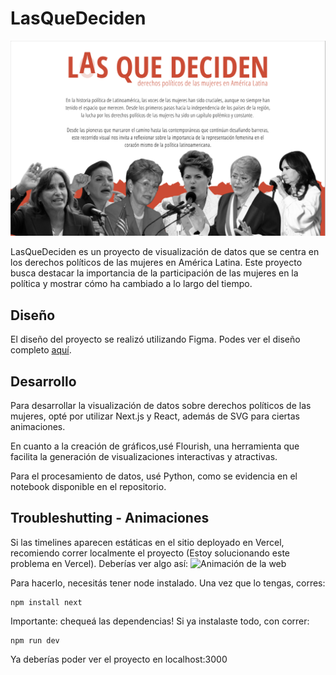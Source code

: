 # LasQueDeciden

![Thumbnail](./thumbnail.png)

LasQueDeciden es un proyecto de visualización de datos que se centra en los derechos políticos de las mujeres en América Latina. Este proyecto busca destacar la importancia de la participación de las mujeres en la política y mostrar cómo ha cambiado a lo largo del tiempo.

## Diseño

El diseño del proyecto se realizó utilizando Figma. Podes ver el diseño completo [aquí](https://www.figma.com/file/9VCyYXbbrsW7TkT0DvSgge/Trabajo-Final---Dataviz?type=design&node-id=129%3A121&mode=design&t=yB8VxkYFa7DBgtW6-1).


## Desarrollo
Para desarrollar la visualización de datos sobre derechos políticos de las mujeres, opté por utilizar Next.js y React, además de SVG para ciertas animaciones.

En cuanto a la creación de gráficos,usé Flourish, una herramienta que facilita la generación de visualizaciones interactivas y atractivas.

Para el procesamiento de datos, usé Python, como se evidencia en el notebook disponible en el repositorio.


## Troubleshutting - Animaciones
Si las timelines aparecen estáticas en el sitio deployado en Vercel, recomiendo correr localmente el proyecto (Estoy solucionando este problema en Vercel).
Deberías ver algo así:
![Animación de la web](./gififi.gif)

Para hacerlo, necesitás tener node instalado. Una vez que lo tengas, corres:

```
npm install next
```
Importante: chequeá las dependencias!
Si ya instalaste todo, con correr:

```
npm run dev
```
Ya deberías poder ver el proyecto en localhost:3000
